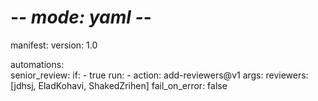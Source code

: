   # -*- mode: yaml -*-

manifest:
  version: 1.0

automations:  
  senior_review:
    if:
      - true
    run:
      - action: add-reviewers@v1
        args:
          reviewers: [jdhsj, EladKohavi, ShakedZrihen]
          fail_on_error: false